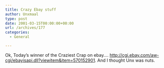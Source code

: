 ```yaml
---
title: Crazy Ebay stuff
author: Unxmaal
type: post
date: 2001-03-15T00:00:00+00:00
url: /archives/177
categories:
  - General

---
```

Ok, Today&#8217;s winner of the Craziest Crap on ebay&#8230;. <http://cgi.ebay.com/aw-cgi/ebayisapi.dll?viewitem&item=570152901>. And I thought Unx was nuts.